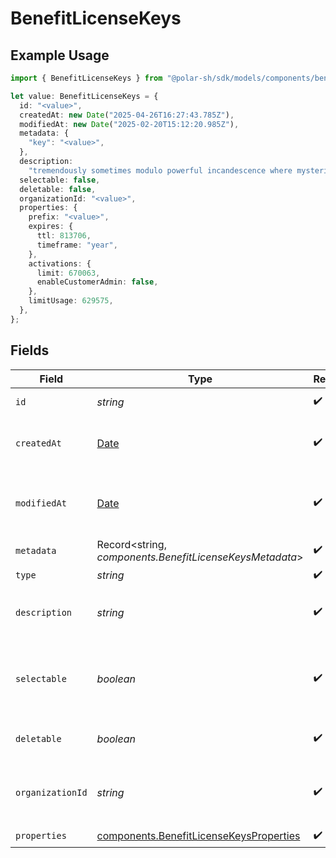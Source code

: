 # BenefitLicenseKeys

## Example Usage

```typescript
import { BenefitLicenseKeys } from "@polar-sh/sdk/models/components/benefitlicensekeys.js";

let value: BenefitLicenseKeys = {
  id: "<value>",
  createdAt: new Date("2025-04-26T16:27:43.785Z"),
  modifiedAt: new Date("2025-02-20T15:12:20.985Z"),
  metadata: {
    "key": "<value>",
  },
  description:
    "tremendously sometimes modulo powerful incandescence where mysteriously until beyond",
  selectable: false,
  deletable: false,
  organizationId: "<value>",
  properties: {
    prefix: "<value>",
    expires: {
      ttl: 813706,
      timeframe: "year",
    },
    activations: {
      limit: 670063,
      enableCustomerAdmin: false,
    },
    limitUsage: 629575,
  },
};
```

## Fields

| Field                                                                                              | Type                                                                                               | Required                                                                                           | Description                                                                                        |
| -------------------------------------------------------------------------------------------------- | -------------------------------------------------------------------------------------------------- | -------------------------------------------------------------------------------------------------- | -------------------------------------------------------------------------------------------------- |
| `id`                                                                                               | *string*                                                                                           | :heavy_check_mark:                                                                                 | The ID of the benefit.                                                                             |
| `createdAt`                                                                                        | [Date](https://developer.mozilla.org/en-US/docs/Web/JavaScript/Reference/Global_Objects/Date)      | :heavy_check_mark:                                                                                 | Creation timestamp of the object.                                                                  |
| `modifiedAt`                                                                                       | [Date](https://developer.mozilla.org/en-US/docs/Web/JavaScript/Reference/Global_Objects/Date)      | :heavy_check_mark:                                                                                 | Last modification timestamp of the object.                                                         |
| `metadata`                                                                                         | Record<string, *components.BenefitLicenseKeysMetadata*>                                            | :heavy_check_mark:                                                                                 | N/A                                                                                                |
| `type`                                                                                             | *string*                                                                                           | :heavy_check_mark:                                                                                 | N/A                                                                                                |
| `description`                                                                                      | *string*                                                                                           | :heavy_check_mark:                                                                                 | The description of the benefit.                                                                    |
| `selectable`                                                                                       | *boolean*                                                                                          | :heavy_check_mark:                                                                                 | Whether the benefit is selectable when creating a product.                                         |
| `deletable`                                                                                        | *boolean*                                                                                          | :heavy_check_mark:                                                                                 | Whether the benefit is deletable.                                                                  |
| `organizationId`                                                                                   | *string*                                                                                           | :heavy_check_mark:                                                                                 | The ID of the organization owning the benefit.                                                     |
| `properties`                                                                                       | [components.BenefitLicenseKeysProperties](../../models/components/benefitlicensekeysproperties.md) | :heavy_check_mark:                                                                                 | N/A                                                                                                |